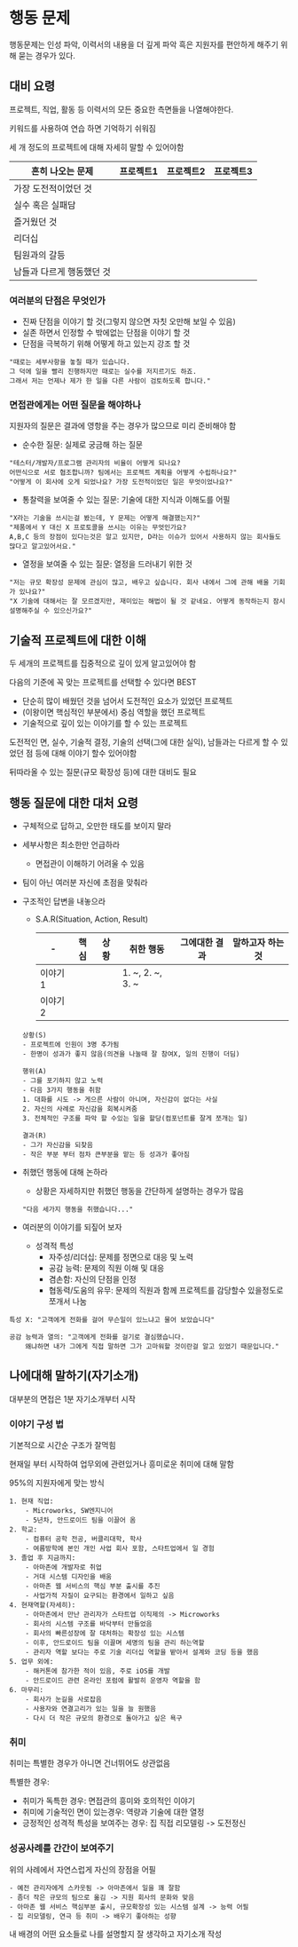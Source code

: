 # 행동 문제
행동문제는 인성 파악, 이력서의 내용을 더 깊게 파악 흑은 지원자를 편안하게 해주기 위해 묻는 경우가 있다.
## 대비 요령
프로젝트, 직업, 활동 등 이력서의 모든 중요한 측면들을 나열해야한다.

키워드를 사용하여 연습 하면 기억하기 쉬워짐

세 개 정도의 프로젝트에 대해 자세히 말할 수 있어야함

흔히 나오는 문제|프로젝트1|프로젝트2|프로젝트3
-|-|-|-
가장 도전적이었던 것|
실수 혹은 실패담|
즐거웠던 것|
리더십|
팀원과의 갈등|
남들과 다르게 행동했던 것|

### 여러분의 단점은 무엇인가
- 진짜 단점을 이야기 할 것(그렇지 않으면 자칫 오만해 보일 수 있음)
- 실존 하면서 인정할 수 밖에없는 단점을 이야기 할 것
- 단점을 극복하기 위해 어떻게 하고 있는지 강조 할 것
```
"때로는 세부사항을 놓칠 때가 있습니다. 
그 덕에 일을 빨리 진행하지만 때로는 실수를 저지르기도 하죠. 
그래서 저는 언제나 제가 한 일을 다른 사람이 검토하도록 합니다."
```

### 면접관에게는 어떤 질문을 해야하나
지원자의 질문은 결과에 영항을 주는 경우가 많으므로 미리 준비해야 함
- 순수한 질문: 실제로 궁금해 하는 질문
```
"테스터/개발자/프로그램 관리자의 비율이 어떻게 되나요? 
어떤식으로 서로 협조합니까? 팀에서는 프로젝트 계획을 어떻게 수립하나요?"
"어떻게 이 회사에 오게 되었나요? 가장 도전적이었던 일은 무엇이었나요?"
```
- 통찰력을 보여줄 수 있는 질문: 기술에 대한 지식과 이해도를 어필
```
"X라는 기술을 쓰시는걸 봤는데, Y 문제는 어떻게 해결했는지?"
"제품에서 Y 대신 X 프로토콜을 쓰시는 이유는 무엇인가요? 
A,B,C 등의 장점이 있다는것은 알고 있지만, D라는 이슈가 있어서 사용하지 않는 회사들도 많다고 알고있어서요."
```
- 열정을 보여줄 수 있는 질문: 열정을 드러내기 위한 것
```
"저는 규모 확장성 문제에 관심이 많고, 배우고 싶습니다. 회사 내에서 그에 관해 배울 기회가 있나요?"
"X 기술에 대해서는 잘 모르겠지만, 재미있는 해법이 될 것 같네요. 어떻게 동작하는지 잠시 설명해주실 수 있으신가요?"
```
## 기술적 프로젝트에 대한 이해
두 세개의 프로젝트를 집중적으로 깊이 있게 알고있어야 함

다음의 기준에 꼭 맞는 프로젝트를 선택할 수 있다면 BEST
- 단순히 많이 배웠던 것을 넘어서 도전적인 요소가 있었던 프로젝트
- (이왕이면 핵심적인 부분에서) 중심 역할을 했던 프로젝트
- 기술적으로 깊이 있는 이야기를 할 수 있는 프로젝트

도전적인 면, 실수, 기술적 결정, 기술의 선택(그에 대한 실익), 남들과는 다르게 할 수 있었던 점 등에 대해 이야기 할수 있어야함

뒤따라올 수 있는 질문(규모 확장성 등)에 대한 대비도 필요

## 행동 질문에 대한 대처 요령
- 구체적으로 답하고, 오만한 태도를 보이지 말라
- 세부사항은 최소한만 언급하라
    - 면접관이 이해하기 어려울 수 있음
- 팀이 아닌 여러분 자신에 초점을 맞춰라
- 구조적인 답변을 내놓으라
    - S.A.R(Situation, Action, Result)
    
        -|핵심|상황|취한 행동|그에대한 결과|말하고자 하는 것
        -|-|-|-|-|-
        이야기1|||1. ~, 2. ~, 3. ~||
        이야기2|||||
     
    ```
    상황(S)
    - 프로젝트에 인원이 3명 추가됨
    - 한명이 성과가 좋지 않음(의견을 나눌때 잘 참여X, 일의 진행이 더딤)

    행위(A)
    - 그를 포기하지 않고 노력
    - 다음 3가지 행동을 취함
    1. 대화를 시도 -> 게으른 사람이 아니며, 자신감이 없다는 사실
    2. 자신의 사례로 자신감을 회복시켜줌
    3. 전체적인 구조를 파악 할 수있는 일을 할당(컴포넌트를 잘게 쪼개는 일)

    결과(R)
    - 그가 자신감을 되찾음
    - 작은 부분 부터 점차 큰부분을 맡는 등 성과가 좋아짐
    ```
- 취했던 행동에 대해 논하라
    - 상황은 자세하지만 취했던 행동을 간단하게 설명하는 경우가 많음
    ```
    "다음 세가지 행동을 취했습니다..."
    ```
- 여러분의 이야기를 되짚어 보자
    - 성격적 특성
        - 자주성/리더십: 문제를 정면으로 대응 및 노력
        - 공감 능력: 문제의 직원 이해 및 대응
        - 겸손함: 자신의 단점을 인정
        - 협동력/도움의 유무: 문제의 직원과 함께 프로젝트를 감당할수 있을정도로 쪼개서 나눔
```
특성 X: "고객에게 전화를 걸어 무슨일이 있느냐고 물어 보았습니다"

공감 능력과 열의: "고객에게 전화를 걸기로 결심했습니다. 
    왜냐하면 내가 그에게 직접 말하면 그가 고마워할 것이란걸 알고 있었기 때문입니다."
```

## 나에대해 말하기(자기소개)
대부분의 면접은 1분 자기소개부터 시작

### 이야기 구성 법
기본적으로 시간순 구조가 잘먹힘

현재일 부터 시작하여 업무외에 관련있거나 흥미로운 취미에 대해 말함

95%의 지원자에게 맞는 방식

```
1. 현재 직업: 
    - Microworks, SW엔지니어
    - 5년차, 안드로이드 팀을 이끌어 옴
2. 학교: 
    - 컴퓨터 공학 전공, 버클리대학, 학사
    - 여름방학에 본인 개인 사업 회사 포함, 스타트업에서 일 경험
3. 졸업 후 지금까지:
    - 아마존에 개발자로 취업
    - 거대 시스템 디자인을 배움
    - 아마존 웹 서비스의 핵심 부분 출시를 추진
    - 사업가적 자질이 요구되는 환경에서 일하고 싶음
4. 현재역할(자세히):
    - 아마존에서 만난 관리자가 스타트업 이직제의 -> Microworks
    - 회사의 시스템 구조를 바닥부터 만들었음
    - 회사의 빠른성장에 잘 대처하는 확장성 있는 시스템
    - 이후, 안드로이드 팀을 이끌며 세명의 팀을 관리 하는역할
    - 관리자 역할 보다는 주로 기술 리더십 역할을 밭아서 설계와 코딩 등을 했음
5. 업무 외에:
    - 해커톤에 참가한 적이 있음, 주로 iOS를 개발
    - 안드로이드 관련 온라인 포럼에 활발히 운영자 역할을 함
6. 마무리: 
    - 회사가 눈길을 사로잡음
    - 사용자와 연결고리가 있는 일을 늘 원했음
    - 다시 더 작은 규모의 환경으로 돌아가고 싶은 욕구
```
### 취미
취미는 특별한 경우가 아니면 건너뛰어도 상관없음

특별한 경우:
- 취미가 독특한 경우: 면접관의 흥미와 호의적인 이야기
- 취미에 기술적인 면이 있는경우: 역량과 기술에 대한 열정
- 긍정적인 성격적 특성을 보여주는 경우: 집 직접 리모델링 -> 도전정신

### 성공사례를 간간이 보여주기
위의 사례에서 자연스럽게 자신의 장점을 어필
```
- 예전 관리자에게 스카웃됨 -> 아마존에서 일을 꽤 잘함
- 좀더 작은 규모의 팀으로 옮김 -> 지원 회사의 문화와 맞음
- 아마존 웹 서비스 핵심부분 출시, 규모확장성 있는 시스템 설계 -> 능력 어필
- 집 리모델링, 연극 등 취미 -> 배우기 좋아하는 성향
```

내 배경의 어떤 요소들로 나를 설명할지 잘 생각하고 자기소개 작성
